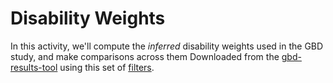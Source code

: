 # Disability Weights

In this activity, we'll compute the _inferred_ disability weights used in the GBD study, and make comparisons across them
Downloaded from the [gbd-results-tool](http://ghdx.healthdata.org/gbd-results-tool) using this set of [filters](http://ghdx.healthdata.org/gbd-results-tool?params=querytool-permalink/0913fe27173724ea648ed7b2cbef2168).
